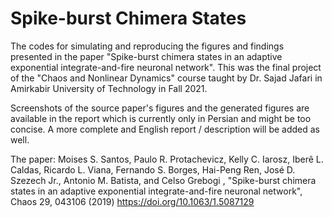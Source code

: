# Spike-burst Chimera States
The codes for simulating and reproducing the figures and findings presented in the paper "Spike-burst chimera states in an adaptive exponential integrate-and-fire neuronal network". This was the final project of the "Chaos and Nonlinear Dynamics" course taught by Dr. Sajad Jafari in Amirkabir University of Technology in Fall 2021.

Screenshots of the source paper's figures and the generated figures are available in the report which is currently only in Persian and might be too concise. A more complete and English report / description will be added as well.

The paper: Moises S. Santos, Paulo R. Protachevicz, Kelly C. Iarosz, Iberê L. Caldas, Ricardo L. Viana, Fernando S. Borges, Hai-Peng Ren, José D. Szezech Jr., Antonio M. Batista, and Celso Grebogi , "Spike-burst chimera states in an adaptive exponential integrate-and-fire neuronal network", Chaos 29, 043106 (2019) https://doi.org/10.1063/1.5087129
